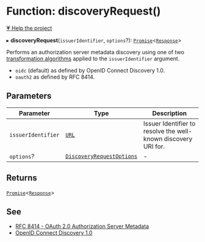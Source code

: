 # Function: discoveryRequest()

[💗 Help the project](https://github.com/sponsors/panva)

▸ **discoveryRequest**(`issuerIdentifier`, `options`?): [`Promise`](https://developer.mozilla.org/docs/Web/JavaScript/Reference/Global_Objects/Promise)\<[`Response`](https://developer.mozilla.org/docs/Web/API/Response)\>

Performs an authorization server metadata discovery using one of two
[transformation algorithms](../interfaces/DiscoveryRequestOptions.md#algorithm) applied to the
`issuerIdentifier` argument.

- `oidc` (default) as defined by OpenID Connect Discovery 1.0.
- `oauth2` as defined by RFC 8414.

## Parameters

| Parameter | Type | Description |
| ------ | ------ | ------ |
| `issuerIdentifier` | [`URL`](https://developer.mozilla.org/docs/Web/API/URL) | Issuer Identifier to resolve the well-known discovery URI for. |
| `options`? | [`DiscoveryRequestOptions`](../interfaces/DiscoveryRequestOptions.md) | - |

## Returns

[`Promise`](https://developer.mozilla.org/docs/Web/JavaScript/Reference/Global_Objects/Promise)\<[`Response`](https://developer.mozilla.org/docs/Web/API/Response)\>

## See

 - [RFC 8414 - OAuth 2.0 Authorization Server Metadata](https://www.rfc-editor.org/rfc/rfc8414.html#section-3)
 - [OpenID Connect Discovery 1.0](https://openid.net/specs/openid-connect-discovery-1_0.html#ProviderConfig)
